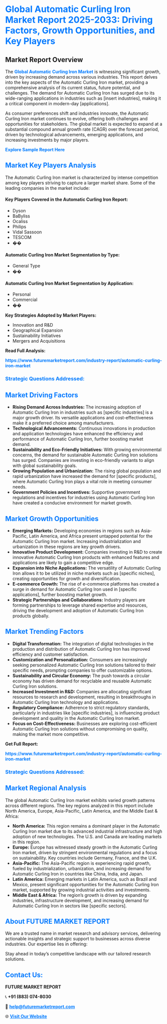 <h1 style="color: #007BFF;">Global Automatic Curling Iron Market Report 2025-2033: Driving Factors, Growth Opportunities, and Key Players</h1>

<section id="overview">
<h2>Market Report Overview</h2>
<p>The <a href="https://www.futuremarketreport.com/industry-report/automatic-curling-iron-market" style="color: #007BFF; text-decoration: none;"><strong>Global Automatic Curling Iron Market</strong></a> is witnessing significant growth, driven by increasing demand across various industries. This report delves into the key aspects of the Automatic Curling Iron market, providing a comprehensive analysis of its current status, future potential, and challenges. The demand for Automatic Curling Iron has surged due to its wide-ranging applications in industries such as [insert industries], making it a critical component in modern-day [applications].</p>
<p>As consumer preferences shift and industries innovate, the Automatic Curling Iron market continues to evolve, offering both challenges and opportunities for stakeholders. The global market is expected to expand at a substantial compound annual growth rate (CAGR) over the forecast period, driven by technological advancements, emerging applications, and increasing investments by major players.</p>
</section>

<section id="overview">
<p><a href="https://www.futuremarketreport.com/request-sample/reportId=113781" style="color: #007BFF; text-decoration: none;"><strong>Explore Sample Report Here</strong></a></p>
</section>

<section id="key-players">
<h2 style="color: #007BFF;">Market Key Players Analysis</h2>
<p>The Automatic Curling Iron market is characterized by intense competition among key players striving to capture a larger market share. Some of the leading companies in the market include:</p>
<h4>Key Players Covered in the Automatic Curling Iron Report:</h4>
<ul><li>Dyson</li><li>BaByliss</li><li>Ocaliss</li><li>Philips</li><li>Vidal Sassoon</li><li>TESCOM</li><li>��</li></ul>
<h4>Automatic Curling Iron Market Segmentation by Type:</h4>
<ul><li>General Type</li><li>��</li></ul>

<h4>Automatic Curling Iron Market Segmentation by Application:</h4>
<ul><li>Personal</li><li>Commercial</li><li>��</li></ul>
<p><strong>Key Strategies Adopted by Market Players:</strong></p>
<ul>
<li>Innovation and R&D</li>
<li>Geographical Expansion</li>
<li>Sustainability Initiatives</li>
<li>Mergers and Acquisitions</li>
</ul>
</section>

<section>
<p><strong>Read Full Analysis: </strong></p><a href="https://www.futuremarketreport.com/industry-report/automatic-curling-iron-market" style="color: #007BFF; text-decoration: none;"><strong>https://www.futuremarketreport.com/industry-report/automatic-curling-iron-market</strong></a>
<h3 style="color: #007BFF;">Strategic Questions Addressed:</h3>
</section>

<section id="driving-factors">
<h2 style="color: #007BFF;">Market Driving Factors</h2>
<ul>
<li><strong>Rising Demand Across Industries:</strong> The increasing adoption of Automatic Curling Iron in industries such as [specific industries] is a major growth driver. Its versatile applications and cost-effectiveness make it a preferred choice among manufacturers.</li>
<li><strong>Technological Advancements:</strong> Continuous innovations in production and application technologies have enhanced the efficiency and performance of Automatic Curling Iron, further boosting market demand.</li>
<li><strong>Sustainability and Eco-Friendly Initiatives:</strong> With growing environmental concerns, the demand for sustainable Automatic Curling Iron solutions has surged. Companies are investing in eco-friendly variants to align with global sustainability goals.</li>
<li><strong>Growing Population and Urbanization:</strong> The rising global population and rapid urbanization have increased the demand for [specific products], where Automatic Curling Iron plays a vital role in meeting consumer needs.</li>
<li><strong>Government Policies and Incentives:</strong> Supportive government regulations and incentives for industries using Automatic Curling Iron have created a conducive environment for market growth.</li>
</ul>
</section>

<section id="growth-opportunities">
<h2 style="color: #007BFF;">Market Growth Opportunities</h2>
<ul>
<li><strong>Emerging Markets:</strong> Developing economies in regions such as Asia-Pacific, Latin America, and Africa present untapped potential for the Automatic Curling Iron market. Increasing industrialization and urbanization in these regions are key growth drivers.</li>
<li><strong>Innovative Product Development:</strong> Companies investing in R&D to create innovative Automatic Curling Iron products with enhanced features and applications are likely to gain a competitive edge.</li>
<li><strong>Expansion into Niche Applications:</strong> The versatility of Automatic Curling Iron allows it to be utilized in niche markets such as [specific niches], creating opportunities for growth and diversification.</li>
<li><strong>E-commerce Growth:</strong> The rise of e-commerce platforms has created a surge in demand for Automatic Curling Iron used in [specific applications], further boosting market growth.</li>
<li><strong>Strategic Partnerships and Collaborations:</strong> Industry players are forming partnerships to leverage shared expertise and resources, driving the development and adoption of Automatic Curling Iron products globally.</li>
</ul>
</section>

<section id="trending-factors">
<h2 style="color: #007BFF;">Market Trending Factors</h2>
<ul>
<li><strong>Digital Transformation:</strong> The integration of digital technologies in the production and distribution of Automatic Curling Iron has improved efficiency and customer satisfaction.</li>
<li><strong>Customization and Personalization:</strong> Consumers are increasingly seeking personalized Automatic Curling Iron solutions tailored to their specific needs, prompting companies to offer customizable options.</li>
<li><strong>Sustainability and Circular Economy:</strong> The push towards a circular economy has driven demand for recyclable and reusable Automatic Curling Iron solutions.</li>
<li><strong>Increased Investment in R&D:</strong> Companies are allocating significant resources to research and development, resulting in breakthroughs in Automatic Curling Iron technology and applications.</li>
<li><strong>Regulatory Compliance:</strong> Adherence to strict regulatory standards, particularly in industries like [specific industries], is influencing product development and quality in the Automatic Curling Iron market.</li>
<li><strong>Focus on Cost-Effectiveness:</strong> Businesses are exploring cost-efficient Automatic Curling Iron solutions without compromising on quality, making the market more competitive.</li>
</ul>
</section>

<section>
<p><strong>Get Full Report: </strong></p><a href="https://www.futuremarketreport.com/industry-report/automatic-curling-iron-market" style="color: #007BFF; text-decoration: none;"><strong>https://www.futuremarketreport.com/industry-report/automatic-curling-iron-market</strong></a>
<h3 style="color: #007BFF;">Strategic Questions Addressed:</h3>
</section>


<section id="regional-analysis">
<h2 style="color: #007BFF;">Market Regional Analysis</h2>
<p>The global Automatic Curling Iron market exhibits varied growth patterns across different regions. The key regions analyzed in this report include North America, Europe, Asia-Pacific, Latin America, and the Middle East & Africa:</p>
<ul>
<li><strong>North America:</strong> This region remains a dominant player in the Automatic Curling Iron market due to its advanced industrial infrastructure and high adoption of new technologies. The U.S. and Canada are leading markets in this region.</li>
<li><strong>Europe:</strong> Europe has witnessed steady growth in the Automatic Curling Iron market, driven by stringent environmental regulations and a focus on sustainability. Key countries include Germany, France, and the U.K.</li>
<li><strong>Asia-Pacific:</strong> The Asia-Pacific region is experiencing rapid growth, fueled by industrialization, urbanization, and increasing demand for Automatic Curling Iron in countries like China, India, and Japan.</li>
<li><strong>Latin America:</strong> Emerging markets in Latin America, such as Brazil and Mexico, present significant opportunities for the Automatic Curling Iron market, supported by growing industrial activities and investments.</li>
<li><strong>Middle East & Africa:</strong> The region’s growth is driven by expanding industries, infrastructure development, and increasing demand for Automatic Curling Iron in sectors like [specific sectors].</li>
</ul>
</section>

<footer>
<h2 style="color: #007BFF;">About FUTURE MARKET REPORT</h2>
<p>We are a trusted name in market research and advisory services, delivering actionable insights and strategic support to businesses across diverse industries. Our expertise lies in offering:</p>

<p>Stay ahead in today’s competitive landscape with our tailored research solutions.</p>

<h2 style="color: #007BFF;">Contact Us:</h2>
<p><strong>FUTURE MARKET REPORT</strong></p>
<p>📞 <strong>+91 (883) 074-8030</strong></p>
<p>📧 <strong><a href="mailto:help@futuremarketreport.com" style="color: #007BFF;">help@futuremarketreport.com</a></strong></p>
<p>🌐 <strong><a href="https://www.futuremarketreport.com/" style="color: #007BFF;">Visit Our Website</a></strong></p>
</footer>